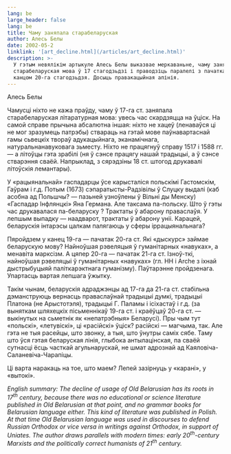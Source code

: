 ```yaml
---
lang: be
large_header: false
lang: be
title: Чаму заняпала старабеларуская
author: Алесь Белы
date: 2002-05-2
linklink: '[art_decline.html](/articles/art_decline.html)'
description: >-
  У гэтым невялікім артыкуле Алесь Белы выказвае меркаваньне, чаму заняпала
  старабеларуская мова ў 17 стагодзьдзі і праводзіць паралелі з пачаткам і
  канцом 20-га стагодзьдзя. Досыць правакацыйная апінія.
---
```



Алесь Белы

Чамусці ніхто не кажа праўду, чаму ў 17-га ст. заняпала старабеларуская літаратурная мова: увесь час скардзяцца на ўціск. На самой справе прычына абсалютна іншая: ніхто не хацеў (ленаваўся ці не мог зразумець патрэбы) ствараць на гэтай мове паўнавартаснай гамы сьвецкіх твораў адукацыйнага, эканамічнага, натуральнанавуковага зьместу. Ніхто не працягнуў справу 1517 і 1588 гг. — а літоўцы гэта зрабілі (ня ў сэнсе працягу нашай традыцыі, а ў сэнсе стварэння сваёй. Напрыклад, з сярэдзіны 18 ст. штогод друкавалі літоўскія лемантары).

У «рацыянальнай» гаспадарцы ўсе карысталіся польскімі Гастомскім, Гаўрам і г.д. Потым (1673) сэпаратысты-Радзівілы ў Слуцку выдалі (каб асобна ад Польшчы? — пазьней узноўлены ў Вільні ды Менску) «Гаспадар Інфлянцкі» Яна Германа. Але таксама па-польску. Што ў гэты час друкавалася па-беларуску ? Трактаты ў абарону праваслаўя. У лепшым выпадку — наадварот, трактаты ў абарону уніі. Карацей, беларускія інтарэсы цалкам палягаюць у сферы іррацыянальнага?

Пяройдзем у канец 19-га — пачатак 20-га ст. Які «дыскурс» займае беларускую мову? Найноўшая рэвеляцыя ў гуманітарных «навуках», а менавіта марксізм. А цяпер 20-га — пачатак 21-га ст. Ізноў-ткі, найноўшая рэвеляцыі ў гуманітарных «навуках» (гл. НН і Arche з іхнай дыстрыбуцыяй паліткарэктнага гуманізму). Паўтарэнне пройдзенага. Упартасць вартая лепшага ўжытку.

Такім чынам, беларускія адраджэнцы ад 17-га да 21-га ст. стабільна дэманструюць вернасць праваслаўнай традыцыі думкі, традыцыі Платона (не Арыстотэля), традыцыі Г. Паламы і ісіхастаў і г.д. (за выняткам шляхецкіх пісьменнікаў 19-га ст. і краёўцаў 20-га ст. — выкінутых на сьметнік як «непатрэбныя» Беларусі). Пры чым тут «польскі», «летувіскі», ці «расійскі» ўціск? расійскі — магчыма, так. Але гэта не  тыя расейцы, што звонку, а тыя, што ўнутры саміх сябе. Таму што ўся гэтая беларуская лінія, глыбока антылацінская, па сваёй сутнасці ёсць часткай агульнарускай, не шмат адрознай ад Каяловіча-Саланевіча-Чарапіцы.

Ці варта наракаць на тое, што маем? Лепей зазірнуць у «карані», у «вытокі».

 *English summary: The decline of usage of Old Belarusian has its roots in 17<sup>th</sup> century, because there was no educational or science literature published in Old Belarusian at that point, and no grammar books for Belarusian language either. This kind of literature was published in Polish. At that time Old Belarusian language was used in discourses to defend Russian Orthodox or  *vice versa*  in writings against Orthodox, in support of Uniates. The author draws parallels with modern times: early 20<sup>th</sup>-century Marxists and the politically correct humanists of 21<sup>th</sup> century.* 

